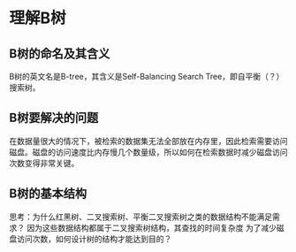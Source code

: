 # 理解B树
## B树的命名及其含义
B树的英文名是B-tree，其含义是Self-Balancing Search Tree，即自平衡（？）搜索树。

## B树要解决的问题
在数据量很大的情况下，被检索的数据集无法全部放在内存里，因此检索需要访问磁盘。磁盘的访问速度比内存慢几个数量级，所以如何在检索数据时减少磁盘访问次数变得非常关键。

## B树的基本结构
思考：为什么红黑树、二叉搜索树、平衡二叉搜索树之类的数据结构不能满足需求？
因为这些数据结构都属于二叉搜索树结构，其查找的时间复杂度<script type="text/javascript" src="http://cdn.mathjax.org/mathjax/latest/MathJax.js?config=default">$$O(log2N)$$</script>
为了减少磁盘访问次数，如何设计树的结构才能达到目的？
